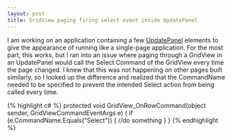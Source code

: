 ```yaml
---
layout: post
title: GridView paging firing select event inside UpdatePanel
---
```


I am working on an application containing a few [UpdatePanel](http://msdn.microsoft.com/en-us/library/system.web.ui.updatepanel%28v=vs.110%29.aspx) elements to give the appearance of running like a single-page application. For the most part, this works, but I ran into an issue where paging through a GridView in an UpdatePanel would call the Select Command of the GridView every time the page changed. I knew that this was not happening on other pages built similarly, so I looked up the difference and realized that the CommandName needed to be specified to prevent the intended Select action from being called every time.

{% highlight c# %}
protected void GridView_OnRowCommand(object sender, GridViewCommandEventArgs e)
{
if (e.CommandName.Equals("Select"))
{
//do something
}
}
{% endhighlight %}
